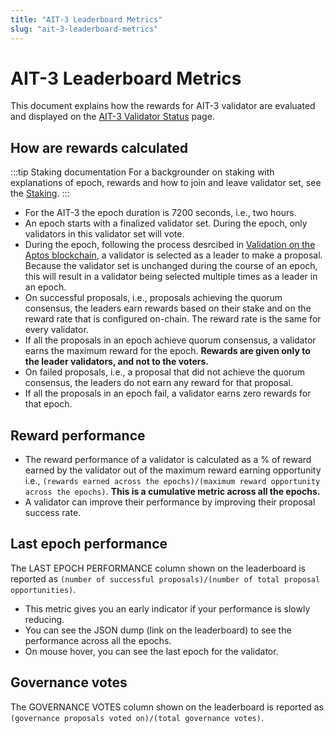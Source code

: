 ```yaml
---
title: "AIT-3 Leaderboard Metrics"
slug: "ait-3-leaderboard-metrics"
---
```


# AIT-3 Leaderboard Metrics

This document explains how the rewards for AIT-3 validator are evaluated and displayed on the [AIT-3 Validator Status](https://community.staging.gcp.aptosdev.com/leaderboard/it3?sort=-rewards_growth) page. 

## How are rewards calculated

:::tip Staking documentation
For a backgrounder on staking with explanations of epoch, rewards and how to join and leave validator set, see the [Staking](/concepts/staking.md). 
:::

- For the AIT-3 the epoch duration is 7200 seconds, i.e., two hours.
- An epoch starts with a finalized validator set. During the epoch, only validators in this validator set will vote. 
- During the epoch, following the process desrcibed in [Validation on the Aptos blockchain](/concepts/staking#validation-on-the-aptos-blockchain), a validator is selected as a leader to make a proposal. Because the validator set is unchanged during the course of an epoch, this will result in a validator being selected multiple times as a leader in an epoch.
-  On successful proposals, i.e., proposals achieving the quorum consensus, the leaders earn rewards based on their stake and on the reward rate that is configured on-chain. The reward rate is the same for every validator.
-  If all the proposals in an epoch achieve quorum consensus, a validator earns the maximum reward for the epoch. **Rewards are given only to the leader validators, and not to the voters.**
-  On failed proposals, i.e., a proposal that did not achieve the quorum consensus, the leaders do not earn any reward for that proposal.
-  If all the proposals in an epoch fail, a validator earns zero rewards for that epoch.

## Reward performance

- The reward performance of a validator is calculated as a % of reward earned by the validator out of the maximum reward earning opportunity i.e., `(rewards earned across the epochs)/(maximum reward opportunity across the epochs)`. **This is a cumulative metric across all the epochs.**
- A validator can improve their performance by improving their proposal success rate.

## Last epoch performance

The LAST EPOCH PERFORMANCE column shown on the leaderboard is reported as `(number of successful proposals)/(number of total proposal opportunities)`.
- This metric gives you an early indicator if your performance is slowly reducing.
- You can see the JSON dump (link on the leaderboard) to see the performance across all the epochs.
- On mouse hover, you can see the last epoch for the validator.

## Governance votes

The GOVERNANCE VOTES column shown on the leaderboard is reported as `(governance proposals voted on)/(total governance votes)`.




        
        
      